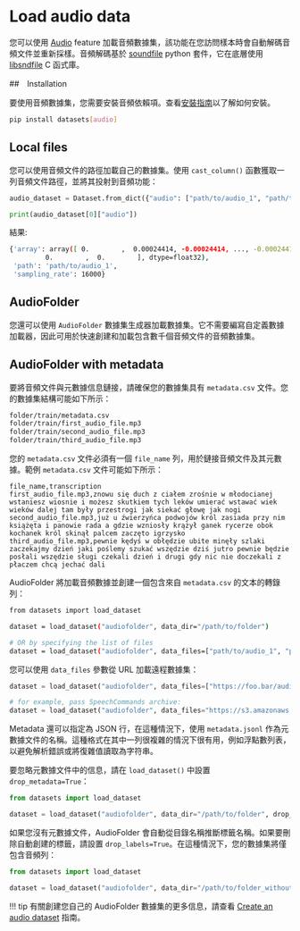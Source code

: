 # Load audio data

您可以使用 [Audio](https://huggingface.co/docs/datasets/v2.14.1/en/package_reference/main_classes#datasets.Audio) feature 加載音頻數據集，該功能在您訪問樣本時會自動解碼音頻文件並重新採樣。音頻解碼基於 [soundfile](https://github.com/bastibe/python-soundfile) python 套件，它在底層使用 [libsndfile](https://github.com/libsndfile/libsndfile) C 函式庫。

##　Installation

要使用音頻數據集，您需要安裝音頻依賴項。查看[安裝指南](https://huggingface.co/docs/datasets/v2.14.1/en/installation#audio)以了解如何安裝。

```bash
pip install datasets[audio]
```

## Local files

您可以使用音頻文件的路徑加載自己的數據集。使用 `cast_column()` 函數獲取一列音頻文件路徑，並將其投射到音頻功能：

```python
audio_dataset = Dataset.from_dict({"audio": ["path/to/audio_1", "path/to/audio_2", ..., "path/to/audio_n"]}).cast_column("audio", Audio())

print(audio_dataset[0]["audio"])
```

結果:

```bash
{'array': array([ 0.        ,  0.00024414, -0.00024414, ..., -0.00024414,
         0.        ,  0.        ], dtype=float32),
 'path': 'path/to/audio_1',
 'sampling_rate': 16000}
```

## AudioFolder

您還可以使用 `AudioFolder` 數據集生成器加載數據集。它不需要編寫自定義數據加載器，因此可用於快速創建和加載包含數千個音頻文件的音頻數據集。

## AudioFolder with metadata

要將音頻文件與元數據信息鏈接，請確保您的數據集具有 `metadata.csv` 文件。您的數據集結構可能如下所示：

```bash
folder/train/metadata.csv
folder/train/first_audio_file.mp3
folder/train/second_audio_file.mp3
folder/train/third_audio_file.mp3
```

您的 `metadata.csv` 文件必須有一個 `file_name` 列，用於鏈接音頻文件及其元數據。範例 `metadata.csv` 文件可能如下所示：

```csv "metadata.csv"
file_name,transcription
first_audio_file.mp3,znowu się duch z ciałem zrośnie w młodocianej wstaniesz wiosnie i możesz skutkiem tych leków umierać wstawać wiek wieków dalej tam były przestrogi jak siekać głowę jak nogi
second_audio_file.mp3,już u źwierzyńca podwojów król zasiada przy nim książęta i panowie rada a gdzie wzniosły krążył ganek rycerze obok kochanek król skinął palcem zaczęto igrzysko
third_audio_file.mp3,pewnie kędyś w obłędzie ubite minęły szlaki zaczekajmy dzień jaki poślemy szukać wszędzie dziś jutro pewnie będzie posłali wszędzie sługi czekali dzień i drugi gdy nic nie doczekali z płaczem chcą jechać dali
```

AudioFolder 將加載音頻數據並創建一個包含來自 `metadata.csv` 的文本的轉錄列：

```bash
from datasets import load_dataset

dataset = load_dataset("audiofolder", data_dir="/path/to/folder")

# OR by specifying the list of files
dataset = load_dataset("audiofolder", data_files=["path/to/audio_1", "path/to/audio_2", ..., "path/to/audio_n"])
```

您可以使用 `data_files` 參數從 URL 加載遠程數據集：

```python
dataset = load_dataset("audiofolder", data_files=["https://foo.bar/audio_1", "https://foo.bar/audio_2", ..., "https://foo.bar/audio_n"]

# for example, pass SpeechCommands archive:
dataset = load_dataset("audiofolder", data_files="https://s3.amazonaws.com/datasets.huggingface.co/SpeechCommands/v0.01/v0.01_test.tar.gz")
```

Metadata 還可以指定為 JSON 行，在這種情況下，使用 `metadata.jsonl` 作為元數據文件的名稱。這種格式在其中一列很複雜的情況下很有用，例如浮點數列表，以避免解析錯誤或將復雜值讀取為字符串。

要忽略元數據文件中的信息，請在 `load_dataset()` 中設置 `drop_metadata=True`：

```python
from datasets import load_dataset

dataset = load_dataset("audiofolder", data_dir="/path/to/folder", drop_metadata=True)
```

如果您沒有元數據文件，AudioFolder 會自動從目錄名稱推斷標籤名稱。如果要刪除自動創建的標籤，請設置 `drop_labels=True`。在這種情況下，您的數據集將僅包含音頻列：

```python
from datasets import load_dataset

dataset = load_dataset("audiofolder", data_dir="/path/to/folder_without_metadata", drop_labels=True)
```

!!! tip
    有關創建您自己的 AudioFolder 數據集的更多信息，請查看 [Create an audio dataset](https://huggingface.co/docs/datasets/v2.14.1/en/audio_dataset) 指南。